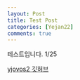 ```yaml
---
layout: Post
title: Test Post
categories: [Yejan22]
comments: true
---
```


테스트입니다. 1/25

[yjovos2 깃허브][yjovos2-gh]


[yjovos2-gh]:		https://github.com/yjovos2/

